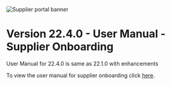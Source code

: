 ![Supplier portal banner](../../../../images/banner-supplier-portal.jpg)

# Version 22.4.0 - User Manual - Supplier Onboarding

User Manual for 22.4.0 is same as 22.1.0 with enhancements

To view the user manual for supplier onboarding click [here](https://github.com/leanswift/leanswift.github.io/blob/SP-1640/supplierportal/src/pages/22.1.0/usermanual-supplierportal-supplier-onboarding.md).

